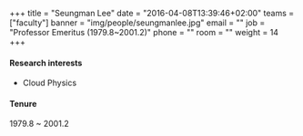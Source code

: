 +++
title = "Seungman Lee"
date = "2016-04-08T13:39:46+02:00"
teams = ["faculty"]
banner = "img/people/seungmanlee.jpg"
email = ""
job = "Professor Emeritus (1979.8~2001.2)"
phone = ""
room = ""
weight = 14
+++

#### Research interests
+ Cloud Physics

#### Tenure
1979.8 ~ 2001.2
